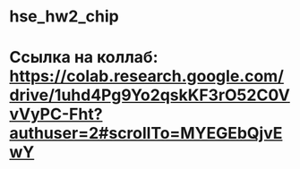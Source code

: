 # hse_hw2_chip
# Ссылка на коллаб: https://colab.research.google.com/drive/1uhd4Pg9Yo2qskKF3rO52C0VvVyPC-Fht?authuser=2#scrollTo=MYEGEbQjvEwY

